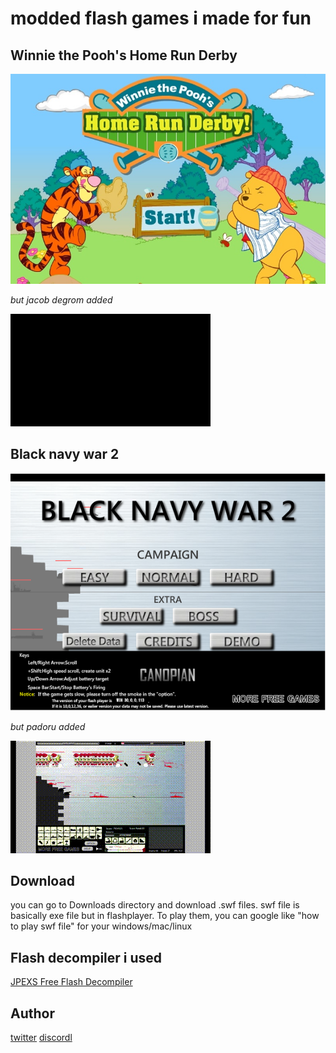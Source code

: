 
# modded flash games i made for fun


## Winnie the Pooh's Home Run Derby

![Earth](https://github.com/mushoku-ningen/modded-flash-games/blob/main/Pictures/homerunderby_en_screenshot.jpg)

_but jacob degrom added_

![Hhaha](https://github.com/mushoku-ningen/modded-flash-games/blob/main/Videos/output1.gif)


## Black navy war 2

![game](https://github.com/mushoku-ningen/modded-flash-games/blob/main/Pictures/black-navy-war-2.png)

_but padoru added_

![Hhaha](https://github.com/mushoku-ningen/modded-flash-games/blob/main/Videos/output.gif)




## Download 
you can go to Downloads directory and download .swf files. swf file is basically exe file but in flashplayer. To play them,  you can google like "how to play swf file" for your windows/mac/linux

## Flash decompiler i used
[JPEXS Free Flash Decompiler](https://github.com/jindrapetrik/jpexs-decompiler)

## Author 
[twitter](https://twitter.com/mlasdf2)
[discordl](https://discordapp.com/users/741246124710690880)
